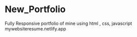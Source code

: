 # New_Portfolio
Fully Responsive portfolio of mine using html , css,  javascript 
mywebsiteresume.netlify.app

